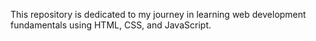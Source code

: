 This repository is dedicated to my journey in learning web development fundamentals using HTML, CSS, and JavaScript.
